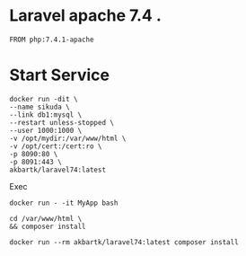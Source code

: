 # Laravel apache 7.4 .

`FROM php:7.4.1-apache`

# Start Service

```
docker run -dit \
--name sikuda \
--link db1:mysql \
--restart unless-stopped \
--user 1000:1000 \
-v /opt/mydir:/var/www/html \
-v /opt/cert:/cert:ro \
-p 8090:80 \
-p 8091:443 \
akbartk/laravel74:latest
```

Exec
```
docker run - -it MyApp bash
```
```
cd /var/www/html \
&& composer install
```
```
docker run --rm akbartk/laravel74:latest composer install
```